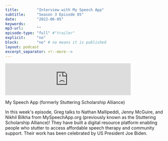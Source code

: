 ```yaml
---
title:        "Interview with My Speech App"
subtitle:     "Season 3 Episode 05"
date:         "2022-06-05"
keywords:
mp3-url:      ""
episode-type: "full" #"trailer"
explicit:     "no"
block:        "no" # no means it is published
layout: podcast
excerpt_separator: <!--more-->
---
```


<iframe src="https://anchor.fm/somestutterluh/embed/episodes/My-Speech-App-formerly-Stuttering-Scholarship-Alliance-e1jhacc" height="102px" width="400px" frameborder="0" scrolling="no"></iframe>

My Speech App (formerly Stuttering Scholarship Alliance)

In this week's episode, Greg talks to Nathan Mallipeddi, Jenny McGuire, and Nikhil Bilkha from MySpeechApp.org (previously known as the Stuttering Scholarship Alliance)! They have built a digital resource platform enabling people who stutter to access affordable speech therapy and community support. Their work has been celebrated by US President Joe Biden.
